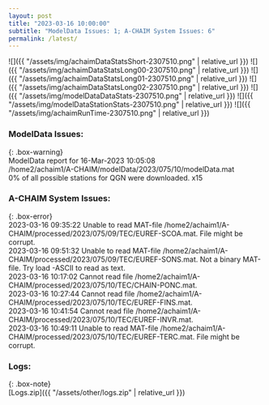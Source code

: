 ```yaml
---
layout: post
title: "2023-03-16 10:00:00"
subtitle: "ModelData Issues: 1; A-CHAIM System Issues: 6"
permalink: /latest/
---
```


![]({{ "/assets/img/achaimDataStatsShort-2307510.png" | relative_url }})
![]({{ "/assets/img/achaimDataStatsLong00-2307510.png" | relative_url }})
![]({{ "/assets/img/achaimDataStatsLong01-2307510.png" | relative_url }})
![]({{ "/assets/img/achaimDataStatsLong02-2307510.png" | relative_url }})
![]({{ "/assets/img/modelDataDataStats-2307510.png" | relative_url }})
![]({{ "/assets/img/modelDataStationStats-2307510.png" | relative_url }})
![]({{ "/assets/img/achaimRunTime-2307510.png" | relative_url }})

### ModelData Issues:  
  
{: .box-warning}  
 ModelData report for 16-Mar-2023 10:05:08   
 /home2/achaim1/A-CHAIM/modelData/2023/075/10/modelData.mat   
 0% of all possible stations for QGN were downloaded. x15   
  
### A-CHAIM System Issues:  
  
{: .box-error}  
2023-03-16 09:35:22 Unable to read MAT-file /home2/achaim1/A-CHAIM/processed/2023/075/09/TEC/EUREF-SCOA.mat. File might be corrupt.  
2023-03-16 09:51:32 Unable to read MAT-file /home2/achaim1/A-CHAIM/processed/2023/075/09/TEC/EUREF-SONS.mat. Not a binary MAT-file. Try load -ASCII to read as text.  
2023-03-16 10:17:02 Cannot read file /home2/achaim1/A-CHAIM/processed/2023/075/10/TEC/CHAIN-PONC.mat.  
2023-03-16 10:27:44 Cannot read file /home2/achaim1/A-CHAIM/processed/2023/075/10/TEC/EUREF-FINS.mat.  
2023-03-16 10:41:54 Cannot read file /home2/achaim1/A-CHAIM/processed/2023/075/10/TEC/EUREF-INVR.mat.  
2023-03-16 10:49:11 Unable to read MAT-file /home2/achaim1/A-CHAIM/processed/2023/075/10/TEC/EUREF-TERC.mat. File might be corrupt.  

### Logs:  
  
{: .box-note}  
[Logs.zip]({{ "/assets/other/logs.zip" | relative_url }})  
